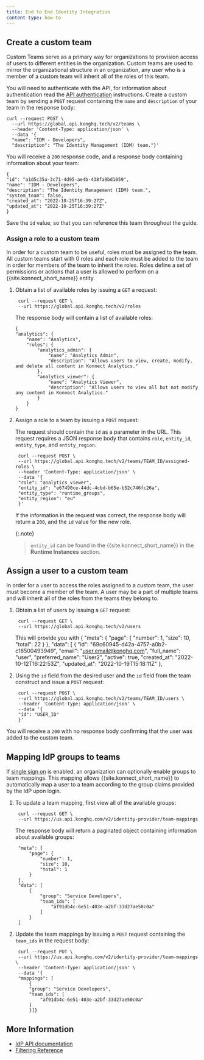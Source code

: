 ```yaml
---
title: End to End Identity Integration
content-type: how-to
---
```



## Create a custom team

Custom Teams serve as a primary way for organizations to provision access of users to different entities in the organization. Custom teams are used to mirror the organizational structure in an organization, any user who is a member of a custom team will inherit all of the roles of this team.

You will need to authenticate with the API, for information about authentication read the [API authentication](/konnect/api/index/#authentication) instructions.
Create a custom team by sending a `POST` request containing the `name` and `description` of your team in the response body: 
```
curl --request POST \
  --url https://global.api.konghq.tech/v2/teams \
  --header 'Content-Type: application/json' \
  --data '{
  "name": "IDM - Developers",
  "description": "The Identity Management (IDM) team."}'
```

You will receive a `200` response code, and a response body containing information about your team: 

```
{
"id": "a1d5c35a-3c71-4d95-ae4b-438fa9bd1059",
"name": "IDM - Developers",
"description": "The Identity Management (IDM) team.",
"system_team": false,
"created_at": "2022-10-25T16:39:27Z",
"updated_at": "2022-10-25T16:39:27Z"
}
```

Save the `id` value, so that you can reference this team throughout the guide.


### Assign a role to a custom team

In order for a custom team to be useful, roles must be assigned to the team. All custom teams start with 0 roles and each role must be added to the team in order for members of the team to inherit the roles. Roles define a set of permissions or actions that a user is allowed to perform on a {{site.konnect_short_name}} entity. 

1. Obtain a list of available roles by issuing a `GET` a request:

        curl --request GET \
        --url https://global.api.konghq.tech/v2/roles

   The response body will contain a list of available roles: 

    ```
    {
	"analytics": {
		"name": "Analytics",
		"roles": {
			"analytics_admin": {
				"name": "Analytics Admin",
				"description": "Allows users to view, create, modify, and delete all content in Konnect Analytics."
			},
			"analytics_viewer": {
				"name": "Analytics Viewer",
				"description": "Allows users to view all but not modify any content in Konnect Analytics."
			}
		}
	}
    ```

2. Assign a role to a team by issuing  a `POST` request:
    
    The request should contain the `id` as a parameter in the URL. This request requires a JSON response body that contains `role`, `entity_id`, `entity_type`, and `entity_region`. 

        curl --request POST \
        --url https://global.api.konghq.tech/v2/teams/TEAM_ID/assigned-roles \
        --header 'Content-Type: application/json' \
        --data '{
        "role": "analytics_viewer",
        "entity_id": "e67490ce-44dc-4cbd-b65e-b52c746fc26a",
        "entity_type": "runtime_groups",
        "entity_region": "eu"
        }'
    If the information in the request was correct, the response body will return a `200`, and the `id` value for the new role. 

    {:.note}
    > `entity_id` can be found in the {{site.konnect_short_name}} in the **Runtime Instances** section. 

## Assign a user to a custom team

In order for a user to access the roles assigned to a custom team, the user must become a member of the team. A user may be a part of multiple teams and will inherit all of the roles from the teams they belong to.

1. Obtain a list of users by issuing a `GET` request:

        curl --request GET \
        --url https://global.api.konghq.tech/v2/users
    This will provide you with 
    {
	"meta": {
		"page": {
			"number": 1,
			"size": 10,
			"total": 22
		}
	},
	"data": [
		{
			"id": "69c60945-d42a-4757-a0b2-c18500493949",
			"email": "user.email@konghq.com",
			"full_name": "user",
			"preferred_name": "User2",
			"active": true,
			"created_at": "2022-10-12T16:22:53Z",
			"updated_at": "2022-10-19T15:18:11Z"
		},

2. Using the `id` field from the desired user and the `id` field from the team construct and issue a `POST` request: 

        curl --request POST \
        --url https://global.api.konghq.tech/v2/teams/TEAM_ID/users \
        --header 'Content-Type: application/json' \
        --data '{
        "id": "USER_ID"
        }'

You will receive a `200` with no response body confirming that the user was added to the custom team. 


## Mapping IdP groups to teams

If [single sign on](/konnect/org-management/okta-idp/) is enabled, an organization can optionally enable groups to team mappings. This mapping allows {{site.konnect_short_name}} to automatically map a user to a team according to the group claims provided by the IdP upon login.

1. To update a team mapping, first view all of the available groups:  

        curl --request GET \
        --url https://us.api.konghq.com/v2/identity-provider/team-mappings

    The response body will return a paginated object containing information about available groups:

        
            
        "meta": {
            "page": {
                "number": 1,
                "size": 10,
                "total": 1
            }
        },
        "data": [
            {
                "group": "Service Developers",
                "team_ids": [
                    "af91db4c-6e51-403e-a2bf-33d27ae50c0a"
                ]
            }
        ]
        
2. Update the team mappings by issuing a `POST` request containing the `team_ids` in the request body: 

        curl --request PUT \
        --url https://us.api.konghq.com/v2/identity-provider/team-mappings \
        --header 'Content-Type: application/json' \
        --data '{
        "mappings": [
            {
            "group": "Service Developers",
            "team_ids": [
                "af91db4c-6e51-403e-a2bf-33d27ae50c0a"
            ]
            }]}

## More Information

* [IdP API documentation](/konnect/identity-management-api)
* [Filtering Reference](/konnect/api/filtering/)
